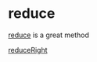 # reduce

[reduce](https://devdocs.io/javascript/global_objects/array/reduce) is a great method

[reduceRight](https://devdocs.io/javascript/global_objects/array/reduceright)
